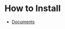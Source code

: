 # How to Install
- [Documents](https://docs.intdash.jp/manual/api-sdk-docs-site/latest/ja/rest/rest-libraries.html#generate-rest-libraries)

